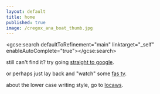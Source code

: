 ```yaml
---
layout: default
title: home
published: true
image: /cregox_ana_boat_thumb.jpg
---
```


<script>
  (function() {
    var cx = '010647840594061099018:ofzvp-qmvj4';
    var gcse = document.createElement('script');
    gcse.type = 'text/javascript';
    gcse.async = true;
    gcse.src = 'https://cse.google.com/cse.js?cx=' + cx;
    var s = document.getElementsByTagName('script')[0];
    s.parentNode.insertBefore(gcse, s);
  })();
</script>
<gcse:search defaultToRefinement="main" linktarget="_self" enableAutoComplete="true"></gcse:search>

still can't find it? try going [straight to google](https://www.google.com/search?q=site:cregox.net+[random]).

or perhaps just lay back and "watch" some [fas tv](/tv).

about the lower case writing style, go to [locaws](/locaws).

<script> (function() {
    window.onhashchange = updateGoogleLinks;
    window.onpopstate = updateGoogleLinks;
    var term = sample([
        'random', 'basiux', 'fuck', 'reason of life', 'trs', 'rfc',
        'imrs', 'password', 'faq', 'brain', 'philosophy', 'help',
        'data', 'backup', 'science', 'skeptic', 'spam', 'magic',
        'ahoxus', 'religion', 'nynphormartisct', 'crazy', 'art',
        'wanderful', 'video', 'film', 'rating', 'scale'
    ]);
    var linksUpdated = [];
    updateGoogleLinks();
    function updateGoogleLinks () {
        var gcseTerm = getHashQueryStringValue('gsc.q');
        if (gcseTerm) term = gcseTerm;
        linksUpdated.forEach(function(original){
            original.item.href = original.href.replace('[random]', term);
        })
        document.querySelectorAll('a[href*="[random]"]').forEach(function(item){
            linksUpdated.push({item: item, href: item.href, term: term});
            item.href = item.href.replace('[random]', term);
        })
    }
    function sample (items) {
        return items[Math.floor(Math.random() * items.length)];
    }
    function getHashQueryStringValue (key) {  
      return decodeURIComponent(window.location.hash.replace(new RegExp("^(?:.*[&\\#]" + encodeURIComponent(key).replace(/[\.\+\*]/g, "\\$&") + "(?:\\=([^&]*))?)?.*$", "i"), "$1"));  
    }
})(); </script>
